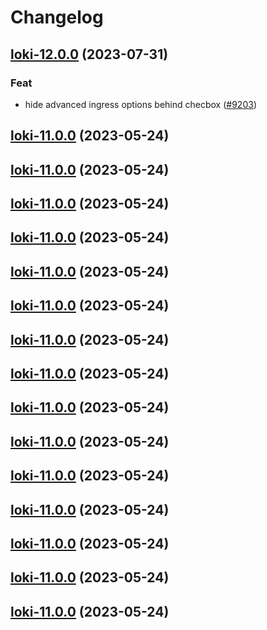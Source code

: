 # Changelog












## [loki-12.0.0](https://github.com/truecharts/charts/compare/loki-11.0.0...loki-12.0.0) (2023-07-31)

### Feat

- hide advanced ingress options behind checbox ([#9203](https://github.com/truecharts/charts/issues/9203))
  
  


## [loki-11.0.0](https://github.com/truecharts/charts/compare/loki-10.0.5...loki-11.0.0) (2023-05-24)




## [loki-11.0.0](https://github.com/truecharts/charts/compare/loki-10.0.5...loki-11.0.0) (2023-05-24)




## [loki-11.0.0](https://github.com/truecharts/charts/compare/loki-10.0.5...loki-11.0.0) (2023-05-24)




## [loki-11.0.0](https://github.com/truecharts/charts/compare/loki-10.0.5...loki-11.0.0) (2023-05-24)




## [loki-11.0.0](https://github.com/truecharts/charts/compare/loki-10.0.5...loki-11.0.0) (2023-05-24)




## [loki-11.0.0](https://github.com/truecharts/charts/compare/loki-10.0.5...loki-11.0.0) (2023-05-24)




## [loki-11.0.0](https://github.com/truecharts/charts/compare/loki-10.0.5...loki-11.0.0) (2023-05-24)




## [loki-11.0.0](https://github.com/truecharts/charts/compare/loki-10.0.5...loki-11.0.0) (2023-05-24)




## [loki-11.0.0](https://github.com/truecharts/charts/compare/loki-10.0.5...loki-11.0.0) (2023-05-24)




## [loki-11.0.0](https://github.com/truecharts/charts/compare/loki-10.0.5...loki-11.0.0) (2023-05-24)




## [loki-11.0.0](https://github.com/truecharts/charts/compare/loki-10.0.5...loki-11.0.0) (2023-05-24)




## [loki-11.0.0](https://github.com/truecharts/charts/compare/loki-10.0.5...loki-11.0.0) (2023-05-24)




## [loki-11.0.0](https://github.com/truecharts/charts/compare/loki-10.0.5...loki-11.0.0) (2023-05-24)




## [loki-11.0.0](https://github.com/truecharts/charts/compare/loki-10.0.5...loki-11.0.0) (2023-05-24)




## [loki-11.0.0](https://github.com/truecharts/charts/compare/loki-10.0.5...loki-11.0.0) (2023-05-24)

